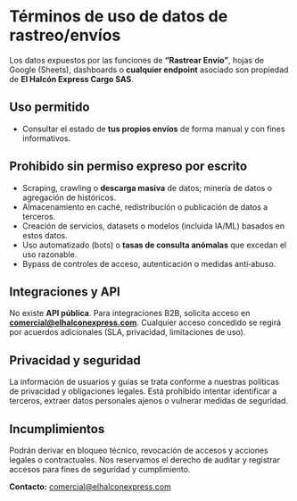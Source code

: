 # Términos de uso de datos de rastreo/envíos

Los datos expuestos por las funciones de **“Rastrear Envío”**, hojas de Google (Sheets), dashboards o **cualquier endpoint** asociado son propiedad de **El Halcón Express Cargo SAS**.

## Uso permitido
- Consultar el estado de **tus propios envíos** de forma manual y con fines informativos.

## Prohibido sin permiso expreso por escrito
- Scraping, crawling o **descarga masiva** de datos; minería de datos o agregación de históricos.
- Almacenamiento en caché, redistribución o publicación de datos a terceros.
- Creación de servicios, datasets o modelos (incluida IA/ML) basados en estos datos.
- Uso automatizado (bots) o **tasas de consulta anómalas** que excedan el uso razonable.
- Bypass de controles de acceso, autenticación o medidas anti‑abuso.

## Integraciones y API
No existe **API pública**. Para integraciones B2B, solicita acceso en **comercial@elhalconexpress.com**. Cualquier acceso concedido se regirá por acuerdos adicionales (SLA, privacidad, limitaciones de uso).

## Privacidad y seguridad
La información de usuarios y guías se trata conforme a nuestras políticas de privacidad y obligaciones legales. Está prohibido intentar identificar a terceros, extraer datos personales ajenos o vulnerar medidas de seguridad.

## Incumplimientos
Podrán derivar en bloqueo técnico, revocación de accesos y acciones legales o contractuales. Nos reservamos el derecho de auditar y registrar accesos para fines de seguridad y cumplimiento.

**Contacto:** comercial@elhalconexpress.com
